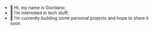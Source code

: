 - 👋 Hi, my name is Giordano;
- 👀 I’m interested in tech stuff;
- 🌱 I’m currently building some personal projects and hope to share it soon.

<!---
giordanobsr/giordanobsr is a ✨ special ✨ repository because its `README.md` (this file) appears on your GitHub profile.
You can click the Preview link to take a look at your changes.
--->
